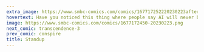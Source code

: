 ```yaml
---
extra_image: https://www.smbc-comics.com/comics/167717252220230223after.png
hovertext: Have you noticed this thing where people say AI will never be as good as Shakespeare, but then nobody mentions that none of us are as good as Shakespeare?
image: https://www.smbc-comics.com/comics/1677172450-20230223.png
next_comic: transcendence-3
prev_comic: conspire
title: Standup
---
```


